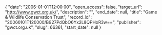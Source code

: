{
  "date": "2006-01-01T12:00:00", 
  "open_access": false, 
  "target_url": "http://www.gwct.org.uk/", 
  "description": "", 
  "end_date": null, 
  "title": "Game & Wildlife Conservation Trust", 
  "record_id": "20060101T120000/B927PdQbO6Yx2L8QPHoR3w==", 
  "publisher": "gwct.org.uk", 
  "slug": 66361, 
  "start_date": null
}


